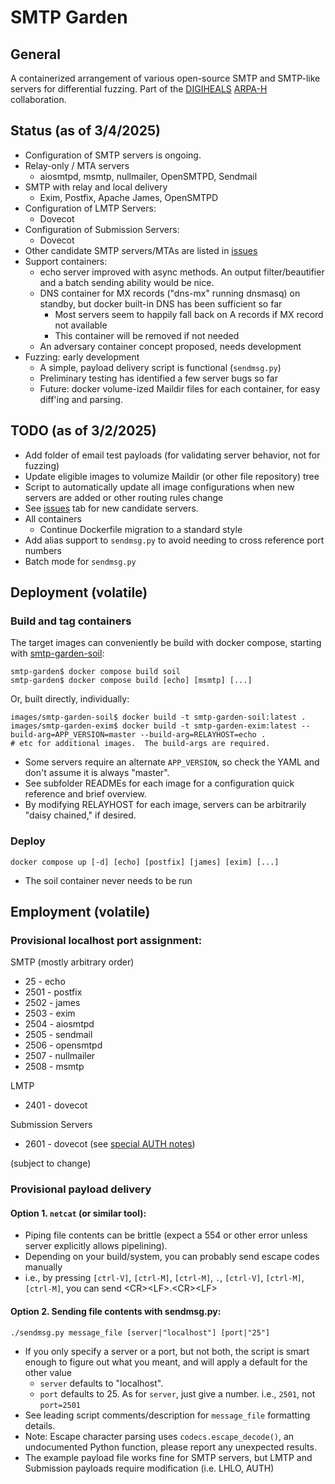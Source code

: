 # SMTP Garden

## General

A containerized arrangement of various open-source SMTP and SMTP-like servers for differential fuzzing.  Part of the [DIGIHEALS](https://github.com/narfindustries/digiheals-public) [ARPA-H](https://arpa-h.gov/) collaboration.

## Status (as of 3/4/2025)
- Configuration of SMTP servers is ongoing.
- Relay-only / MTA servers
  - aiosmtpd, msmtp, nullmailer, OpenSMTPD, Sendmail
- SMTP with relay and local delivery
  - Exim, Postfix, Apache James, OpenSMTPD
- Configuration of LMTP Servers:
  - Dovecot
- Configuration of Submission Servers:
  - Dovecot
- Other candidate SMTP servers/MTAs are listed in [issues](https://github.com/kenballus/smtp-garden/issues)
- Support containers:
  - echo server improved with async methods.  An output filter/beautifier and a batch sending ability would be nice.
  - DNS container for MX records ("dns-mx" running dnsmasq) on standby, but docker built-in DNS has been sufficient so far
    - Most servers seem to happily fall back on A records if MX record not available
    - This container will be removed if not needed
  - An adversary container concept proposed, needs development
- Fuzzing: early development
  - A simple, payload delivery script is functional (`sendmsg.py`)
  - Preliminary testing has identified a few server bugs so far
  - Future: docker volume-ized Maildir files for each container, for easy diff'ing and parsing.

## TODO (as of 3/2/2025)
- Add folder of email test payloads (for validating server behavior, not for fuzzing)
- Update eligible images to volumize Maildir (or other file repository) tree
- Script to automatically update all image configurations when new servers are added or other routing rules change
- See [issues](https://github.com/kenballus/smtp-garden/issues) tab for new candidate servers.
- All containers
  - Continue Dockerfile migration to a standard style
- Add alias support to `sendmsg.py` to avoid needing to cross reference port numbers
- Batch mode for `sendmsg.py`

## Deployment (volatile)

### Build and tag containers

The target images can conveniently be build with docker compose, starting with [smtp-garden-soil](images/smtp-garden-soil):
```
smtp-garden$ docker compose build soil
smtp-garden$ docker compose build [echo] [msmtp] [...]
```
Or, built directly, individually:
```
images/smtp-garden-soil$ docker build -t smtp-garden-soil:latest .
images/smtp-garden-exim$ docker build -t smtp-garden-exim:latest --build-arg=APP_VERSION=master --build-arg=RELAYHOST=echo .
# etc for additional images.  The build-args are required.
```

- Some servers require an alternate `APP_VERSION`, so check the YAML and don't assume it is always "master".
- See subfolder READMEs for each image for a configuration quick reference and brief overview.
- By modifying RELAYHOST for each image, servers can be arbitrarily "daisy chained," if desired.

### Deploy

```
docker compose up [-d] [echo] [postfix] [james] [exim] [...]
```
- The soil container never needs to be run

## Employment (volatile)
### Provisional localhost port assignment:
SMTP (mostly arbitrary order)
- 25 - echo
- 2501 - postfix
- 2502 - james
- 2503 - exim
- 2504 - aiosmtpd
- 2505 - sendmail
- 2506 - opensmtpd
- 2507 - nullmailer
- 2508 - msmtp

LMTP
- 2401 - dovecot

Submission Servers
- 2601 - dovecot (see [special AUTH notes](images/dovecot))

(subject to change)

### Provisional payload delivery

#### Option 1. `netcat` (or similar tool): 
- Piping file contents can be brittle (expect a 554 or other error unless server explicitly allows pipelining).
- Depending on your build/system, you can probably send escape codes manually
- i.e., by pressing `[ctrl-V]`, `[ctrl-M]`, `[ctrl-M]`, `.`, `[ctrl-V]`, `[ctrl-M]`, `[ctrl-M]`, you can send \<CR>\<LF>.\<CR>\<LF>

#### Option 2. Sending file contents with sendmsg.py:

```
./sendmsg.py message_file [server|"localhost"] [port|"25"]
```
- If you only specify a server or a port, but not both, the script is smart enough to figure out what you meant, and will apply a default for the other value
  - `server` defaults to "localhost".
  - `port` defaults to 25. As for `server`, just give a number. i.e., `2501`, not `port=2501`
- See leading script comments/description for `message_file` formatting details.
- Note: Escape character parsing uses `codecs.escape_decode()`, an undocumented Python function, please report any unexpected results.
- The example payload file works fine for SMTP servers, but LMTP and Submission payloads require modification (i.e. LHLO, AUTH)
